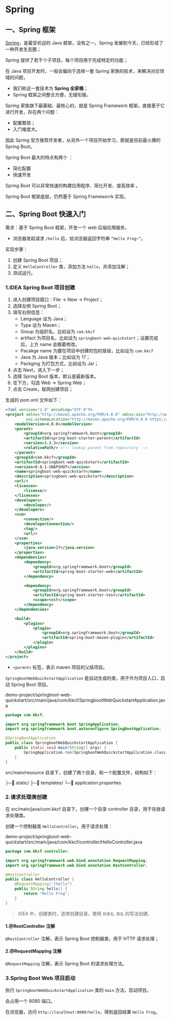 # Spring

## 一、Spring 框架

[Spring](https://spring.io)，是最受欢迎的 Java 框架，没有之一。Spring 发展到今天，已经形成了一种开发生态圈；

Spring 提供了若干个子项目，每个项目用于完成特定的功能；

在 Java 项目开发时，一般会偏向于选择一套 Spring 家族的技术，来解决对应领域的问题，

- 我们称这一套技术为 **Spring 全家桶**；
- Spring 框架之间整合方便，无缝衔接。

Spring 家族旗下最基础、最核心的，就是 Spring Framework 框架。直接基于它进行开发，存在两个问题：

- 配置繁琐；
- 入门难度大。

因此 Spring 官方推荐开发者，从另外一个项目开始学习，那就是目前最火爆的 Spring Boot。

Spring Boot 最大的特点有两个 ：

- 简化配置
- 快速开发

Spring Boot 可以非常快速的构建应用程序、简化开发、提高效率 。

Spring Boot 框架底层，仍然基于 Spring Frameworrk 实现。

## 二、Spring Boot 快速入门

需求：基于 Spring Boot 框架，开发一个 web 后端应用服务，

- 浏览器发起请求 `/hello` 后，给浏览器返回字符串 `“Hello Frog~”`。

实现步骤：

1. 创建 Spring Boot 项目；
2. 定义 `HelloController` 类，添加方法 `hello`，并添加注解；
3. 测试运行。

### 1.IDEA Spring Boot 项目创建

1. 进入创建项目窗口：File -> New -> Project；
2. 选择左侧 Spring Boot；
3. 填写右侧信息：
   - Language 设为 Java；
   - Type 设为 Maven；
   - Group 为组织名，比如设为 `com.kkcf`
   - artifact 为项目名，比如设为 `springboot-web-quickstart`；设置完成后，上方 name 会跟着修改。
   - Pacakge name 为要在项目中创建的包的层级，比如设为 `com.kkcf`
   - Java 为 Java 版本；比如设为 17；
   - Packging 为打包方式，比如设为 Jar；
4. 点击 Next，进入下一步；
5. 选择 Spring Boot 版本，默认是最新版本。
6. 在下方，勾选 Web -> Spring Web；
7. 点击 Create，联网创建项目；

生成的 pom.xml 文件如下：

```xml
<?xml version="1.0" encoding="UTF-8"?>
<project xmlns="http://maven.apache.org/POM/4.0.0" xmlns:xsi="http://www.w3.org/2001/XMLSchema-instance"
         xsi:schemaLocation="http://maven.apache.org/POM/4.0.0 https://maven.apache.org/xsd/maven-4.0.0.xsd">
    <modelVersion>4.0.0</modelVersion>
    <parent>
        <groupId>org.springframework.boot</groupId>
        <artifactId>spring-boot-starter-parent</artifactId>
        <version>3.3.3</version>
        <relativePath/> <!-- lookup parent from repository -->
    </parent>
    <groupId>com.kkcf</groupId>
    <artifactId>springboot-web-quickstart</artifactId>
    <version>0.0.1-SNAPSHOT</version>
    <name>springboot-web-quickstart</name>
    <description>springboot-web-quickstart</description>
    <url/>
    <licenses>
        <license/>
    </licenses>
    <developers>
        <developer/>
    </developers>
    <scm>
        <connection/>
        <developerConnection/>
        <tag/>
        <url/>
    </scm>
    <properties>
        <java.version>17</java.version>
    </properties>
    <dependencies>
        <dependency>
            <groupId>org.springframework.boot</groupId>
            <artifactId>spring-boot-starter-web</artifactId>
        </dependency>

        <dependency>
            <groupId>org.springframework.boot</groupId>
            <artifactId>spring-boot-starter-test</artifactId>
            <scope>test</scope>
        </dependency>
    </dependencies>

    <build>
        <plugins>
            <plugin>
                <groupId>org.springframework.boot</groupId>
                <artifactId>spring-boot-maven-plugin</artifactId>
            </plugin>
        </plugins>
    </build>
</project>
```

- `<parent>` 标签，表示 maven 项目的父级项目。

`SpringbootWebQuickstartApplication` 是自动生成的类，用于作为项目入口，启动 Spring Boot 项目。

demo-project/springboot-web-quickstart/src/main/java/com/kkcf/SpringbootWebQuickstartApplication.java

```java
package com.kkcf;

import org.springframework.boot.SpringApplication;
import org.springframework.boot.autoconfigure.SpringBootApplication;

@SpringBootApplication
public class SpringbootWebQuickstartApplication {
    public static void main(String[] args) {
        SpringApplication.run(SpringbootWebQuickstartApplication.class, args);
    }
}
```

src/main/resource 目录下，创建了两个目录，和一个配置文件，结构如下：

├─📁 static/
├─📁 templates/
└─📄 application.properties

### 2.请求处理类创建

在 src/main/java/com.kkcf 目录下，创建一个目录 controller 目录，用于存放请求处理类。

创建一个控制器类 `HelloController`。用于请求处理：

demo-project/springboot-web-quickstart/src/main/java/com/kkcf/controller/HelloController.java

```java
package com.kkcf.controller;

import org.springframework.web.bind.annotation.RequestMapping;
import org.springframework.web.bind.annotation.RestController;

@RestController
public class HelloController {
    @RequestMapping("/hello")
    public String hello() {
        return "Hello Frog";
    }
}
```

> IDEA 中，创建类时，连带创建目录，使用 `目录名.类名` 的写法创建。

#### 1.@RestController 注解

`@RestController` 注解，表示 Spring Boot 控制器类，用于 HTTP 请求处理；

#### 2.@RequestMapping 注解

`@RequestMapping` 注解，表示 Spring Boot 的请求处理方法。

### 3.Spring Boot Web 项目启动

执行 `SpringbootWebQuickstartApplication` 类的 `main` 方法，启动项目。

会占用一个 8080 端口。

在浏览器，访问 `http://localhost:8080/hello`，得到返回结果 `Hello Frog`。
